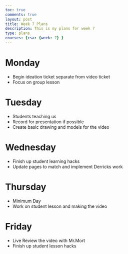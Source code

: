 ```yaml
---
toc: true
comments: true
layout: post
title: Week 7 Plans
description: This is my plans for week 7
type: plans
courses: {csa: {week: 7} }
---
```

# Monday 
- Begin ideation ticket separate from video ticket
- Focus on group lesson
# Tuesday
- Students teaching us
- Record for presentation if possible
- Create basic drawing and models for the video
# Wednesday
- Finish up student learning hacks
- Update pages to match and implement Derricks work
# Thursday 
- Minimum Day
- Work on student lesson and making the video
# Friday
- Live Review the video with Mr.Mort
- Finish up student lesson hacks
